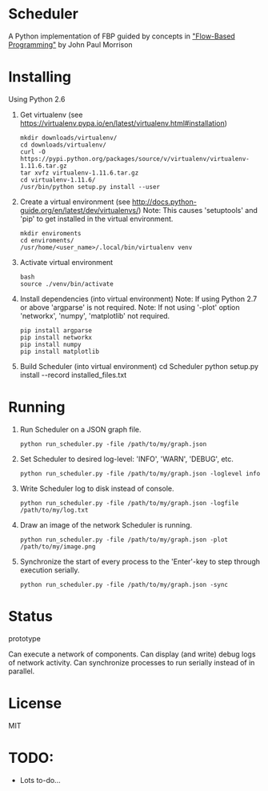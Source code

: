 Scheduler
======
A Python implementation of FBP guided by concepts in 
["Flow-Based Programming"](http://www.jpaulmorrison.com/fbp/1stedchaps.html) by John Paul Morrison

Installing
======
Using Python 2.6

1. Get virtualenv (see https://virtualenv.pypa.io/en/latest/virtualenv.html#installation)
   ```
   mkdir downloads/virtualenv/
   cd downloads/virtualenv/
   curl -O https://pypi.python.org/packages/source/v/virtualenv/virtualenv-1.11.6.tar.gz
   tar xvfz virtualenv-1.11.6.tar.gz
   cd virtualenv-1.11.6/
   /usr/bin/python setup.py install --user
   ```
2. Create a virtual environment (see http://docs.python-guide.org/en/latest/dev/virtualenvs/)
   Note: This causes 'setuptools' and 'pip' to get installed in the virtual environment.
   ```
   mkdir enviroments
   cd enviroments/
   /usr/home/<user_name>/.local/bin/virtualenv venv
   ```
3. Activate virtual environment
   ```
   bash
   source ./venv/bin/activate
   ```
4. Install dependencies (into virtual environment)
   Note: If using Python 2.7 or above 'argparse' is not required.
   Note: If not using '-plot' option 'networkx', 'numpy', 'matplotlib' not required.
   ```
   pip install argparse
   pip install networkx
   pip install numpy
   pip install matplotlib
   ```
5. Build Scheduler (into virtual environment)
   cd Scheduler
   python setup.py install --record installed_files.txt

Running
======
1. Run Scheduler on a JSON graph file.
   ```
   python run_scheduler.py -file /path/to/my/graph.json
   ```
2. Set Scheduler to desired log-level: 'INFO', 'WARN', 'DEBUG', etc.
   ```
   python run_scheduler.py -file /path/to/my/graph.json -loglevel info
   ```
3. Write Scheduler log to disk instead of console.
   ```
   python run_scheduler.py -file /path/to/my/graph.json -logfile /path/to/my/log.txt
   ```
4. Draw an image of the network Scheduler is running.
   ```
   python run_scheduler.py -file /path/to/my/graph.json -plot /path/to/my/image.png
   ```
5. Synchronize the start of every process to the 'Enter'-key to step through execution serially.
   ```
   python run_scheduler.py -file /path/to/my/graph.json -sync
   ```

Status
=======
prototype

Can execute a network of components.
Can display (and write) debug logs of network activity.
Can synchronize processes to run serially instead of in parallel. 

License
=======
MIT


TODO:
======
* Lots to-do...
